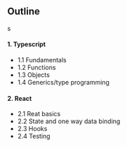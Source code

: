 ## Outline
s
#### 1. Typescript

- 1.1 Fundamentals
- 1.2 Functions
- 1.3 Objects
- 1.4 Generics/type programming

#### 2. React

- 2.1 Reat basics
- 2.2 State and one way data binding
- 2.3 Hooks
- 2.4 Testing

